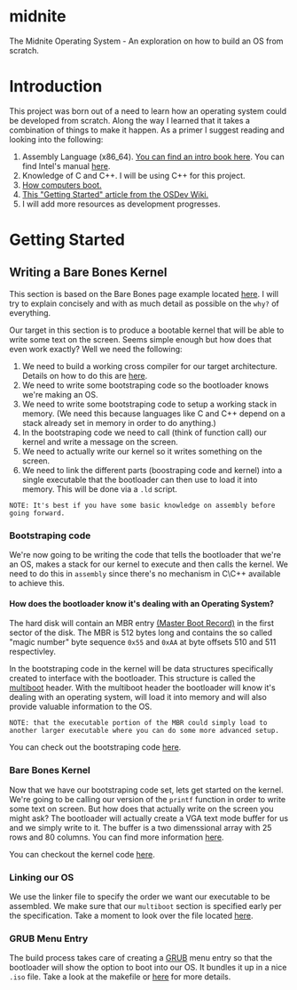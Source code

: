 # midnite
The Midnite Operating System - An exploration on how to build an OS from scratch.

# Introduction

This project was born out of a need to learn how an operating system could be developed from scratch. Along the way I learned that it takes a combination of things to make it happen. As a primer I suggest reading and looking into the following:

1. Assembly Language (x86_64). [You can find an intro book here](http://www.egr.unlv.edu/~ed/assembly64.pdf). You can find Intel's manual [here](https://www.intel.com/content/dam/www/public/us/en/documents/manuals/64-ia-32-architectures-software-developer-instruction-set-reference-manual-325383.pdf).
2. Knowledge of C and C++. I will be using C++ for this project.
3. [How computers boot.](https://wiki.osdev.org/Boot_Sequence)
4. [This "Getting Started" article from the OSDev Wiki.](https://wiki.osdev.org/Getting_Started)
5. I will add more resources as development progresses.

# Getting Started

## Writing a Bare Bones Kernel

This section is based on the Bare Bones page example located [here](https://wiki.osdev.org/Bare_Bones). I will try to explain concisely and with as much detail as possible on the `why?` of everything.

Our target in this section is to produce a bootable kernel that will be able to write some text on the screen. Seems simple enough but how does that even work exactly? Well we need the following:

1. We need to build a working cross compiler for our target architecture. Details on how to do this are [here](https://wiki.osdev.org/GCC_Cross-Compiler).
2. We need to write some bootstraping code so the bootloader knows we're making an OS.
3. We need to write some bootstraping code to setup a working stack in memory. (We need this because languages like C and C++ depend on a stack already set in memory in order to do anything.)
4. In the bootstraping code we need to call (think of function call) our kernel and write a message on the screen.
5. We need to actually write our kernel so it writes something on the screen.
6. We need to link the different parts (boostraping code and kernel) into a single executable that the bootloader can then use to load it into memory. This will be done via a `.ld` script.

`NOTE: It's best if you have some basic knowledge on assembly before going forward.`


### Bootstraping code

We're now going to be writing the code that tells the bootloader that we're an OS, makes a stack for our kernel to execute and then calls the kernel. We need to do this in `assembly` since there's no mechanism in C\C++ available to achieve this.

#### How does the bootloader know it's dealing with an Operating System?

The hard disk will contain an MBR entry [(Master Boot Record)](https://wiki.osdev.org/Boot_Sequence#Master_Boot_Record) in the first sector of the disk. The MBR is 512 bytes long and contains the so called "magic number" byte sequence `0x55` and `0xAA` at byte offsets 510 and 511 respectivley.

In the bootstraping code in the kernel will be data structures specifically created to interface with the bootloader. This structure is called the [multiboot](https://www.gnu.org/software/grub/manual/multiboot/multiboot.html) header. With the multiboot header the bootloader will know it's dealing with an operating system, will load it into memory and will also provide valuable information to the OS.

`NOTE: that the executable portion of the MBR could simply load to another larger executable where you can do some more advanced setup.`


You can check out the bootstraping code [here](https://github.com/svr4/midnite/blob/main/src/boot.s).


### Bare Bones Kernel

Now that we have our bootstraping code set, lets get started on the kernel. We're going to be calling our version of the `printf` function in order to write some text on screen. But how does that actually write on the screen you might ask? The bootloader will actually create a VGA text mode buffer for us and we simply write to it. The buffer is a two dimenssional array with 25 rows and 80 columns. You can find more information [here](https://en.wikipedia.org/wiki/VGA_text_mode).

You can checkout the kernel code [here](https://github.com/svr4/midnite/blob/main/src/kernel.cpp).

### Linking our OS

We use the linker file to specify the order we want our executable to be assembled. We make sure that our `multiboot` section is specified early per the specification. Take a moment to look over the file located [here](https://github.com/svr4/midnite/blob/main/linker.ld).

### GRUB Menu Entry

The build process takes care of creating a [GRUB](https://www.gnu.org/software/grub/) menu entry so that the bootloader will show the option to boot into our OS. It bundles it up in a nice `.iso` file. Take a look at the makefile or [here](https://wiki.osdev.org/Bare_Bones#Building_a_bootable_cdrom_image) for more details.